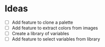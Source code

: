 # Ideas

- [ ] Add feature to clone a palette
- [ ] Add feature to extract colors from images
- [ ] Create a library of variables
- [ ] Add feature to select variables from library

